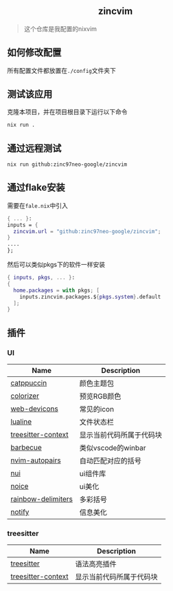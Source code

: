 <h2 align="center">zincvim</h2>

> 这个仓库是我配置的nixvim

## 如何修改配置

所有配置文件都放置在`./config`文件夹下

## 测试该应用

克隆本项目，并在项目根目录下运行以下命令

```sh
nix run .
```

## 通过远程测试

```sh
nix run github:zinc97neo-google/zincvim
```

## 通过flake安装

需要在`fale.nix`中引入

```nix
{ ... }:
inputs = {
  zincvim.url = "github:zinc97neo-google/zincvim";
}
....
};
```

然后可以类似pkgs下的软件一样安装

```nix
{ inputs, pkgs, ... }:
{
  home.packages = with pkgs; [
    inputs.zincvim.packages.${pkgs.system}.default
  ];
}
```

## 插件

### UI

| Name | Description |
| ---- | ----------- |
| [catppuccin](https://github.com/catppuccin/nvim) | 颜色主题包 |
| [colorizer](https://github.com/norcalli/nvim-colorizer.lua) | 预览RGB颜色 |
| [web-devicons](https://github.com/nvim-tree/nvim-web-devicons) | 常见的icon |
| [lualine](https://github.com/nvim-lualine/lualine.nvim) | 文件状态栏 |
| [treesitter-context](https://github.com/nvim-treesitter/nvim-treesitter-context) | 显示当前代码所属于代码块 |
| [barbecue](https://github.com/utilyre/barbecue.nvim) | 类似vscode的winbar |
| [nvim-autopairs](https://github.com/windwp/nvim-autopairs) | 自动匹配对应的括号 |
| [nui](https://github.com/MunifTanjim/nui.nvim) | ui组件库 |
| [noice](https://github.com/folke/noice.nvim) | ui美化 |
| [rainbow-delimiters](https://github.com/HiPhish/rainbow-delimiters.nvim) | 多彩括号 |
| [notify](https://github.com/rcarriga/nvim-notify) | 信息美化 | 

### treesitter

| Name | Description |
| ---- | ----------- |
| [treesitter](https://github.com/nvim-treesitter/nvim-treesitter) | 语法高亮插件 |
| [treesitter-context](https://github.com/nvim-treesitter/nvim-treesitter-context) | 显示当前代码所属于代码块 |
